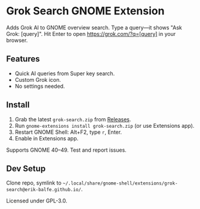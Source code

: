 # Grok Search GNOME Extension

Adds Grok AI to GNOME overview search. Type a query—it shows "Ask Grok: [query]". Hit Enter to open https://grok.com/?q=[query] in your browser.

## Features
- Quick AI queries from Super key search.
- Custom Grok icon.
- No settings needed.

## Install
1. Grab the latest `grok-search.zip` from [Releases](https://github.com/erik-balfe/gnome-grok-search/releases).
2. Run `gnome-extensions install grok-search.zip` (or use Extensions app).
3. Restart GNOME Shell: Alt+F2, type `r`, Enter.
4. Enable in Extensions app.

Supports GNOME 40–49. Test and report issues.

## Dev Setup
Clone repo, symlink to `~/.local/share/gnome-shell/extensions/grok-search@erik-balfe.github.io/`.

Licensed under GPL-3.0.
